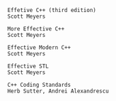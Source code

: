 ```
Effetive C++ (third edition)
Scott Meyers
```

```
More Effective C++
Scott Meyers
```

```
Effective Modern C++
Scott Meyers
```

```
Effective STL
Scott Meyers
```

```
C++ Coding Standards
Herb Sutter, Andrei Alexandrescu
```
